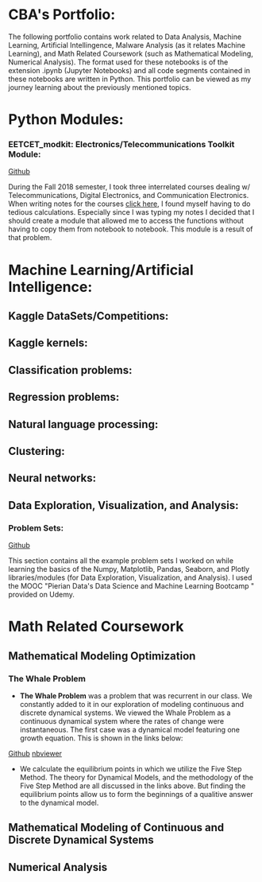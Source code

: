 # CBA's Portfolio:

The following portfolio contains work related to Data Analysis, Machine Learning, Artificial Intellingence, Malware Analysis (as it relates Machine Learning), and Math Related Coursework (such as Mathematical Modeling, Numerical Analysis). The format used for these notebooks is of the extension .ipynb (Jupyter Notebooks) and all code segments contained in these notebooks are written in Python. This portfolio can be viewed as my journey learning about the previously mentioned topics. 

# Python Modules:

### EETCET_modkit: Electronics/Telecommunications Toolkit Module:

[Github](https://github.com/deaththeberry/ML-AI-HKG_Portfolio/tree/master/Projects/EETCET_modkit)

During the Fall 2018 semester, I took three interrelated courses dealing w/ Telecommunications, Digital Electronics, and Communication Electronics. When writing notes for the courses [click here](https://github.com/deaththeberry/ML-AI-HKG_Portfolio/tree/master/Labs), I found myself having to do tedious calculations. Especially since I was typing my notes I decided that I should create a module that allowed me to access the functions without having to copy them from notebook to notebook. This module is a result of that problem.

# Machine Learning/Artificial Intelligence:

## Kaggle DataSets/Competitions:

## Kaggle kernels:

## Classification problems:

## Regression problems:

## Natural language processing:

## Clustering:

## Neural networks:

## Data Exploration, Visualization, and Analysis:

###     Problem Sets:

[Github](https://github.com/deaththeberry/ML-AI-HKG_Portfolio/tree/master/Projects/Python%20Packages%20Practice) 

This section contains all the example problem sets I worked on while learning the basics of the Numpy, Matplotlib, Pandas, Seaborn, and Plotly libraries/modules (for Data Exploration, Visualization, and Analysis). I used the MOOC "Pierian Data's Data Science and Machine Learning Bootcamp " provided on Udemy.

# Math Related Coursework

## Mathematical Modeling Optimization

### The Whale Problem

* **The Whale Problem** was a problem that was recurrent in our class. We constantly added to it in our exploration of modeling continuous and discrete dynamical systems. We viewed the Whale Problem as a continuous dynamical system where the rates of change were instantaneous. The first case was a dynamical model featuring one growth equation. This is shown in the links below: 

[Github]()
[nbviewer]()

* We calculate the equilibrium points in which we utilize the Five Step Method. The theory for Dynamical Models, and the methodology of the Five Step Method are all discussed in the links above. But finding the equilibrium points allow us to form the beginnings of a qualitive answer to the dynamical model. 

## Mathematical Modeling of Continuous and Discrete Dynamical Systems

## Numerical Analysis

